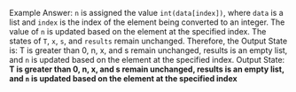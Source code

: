 Example Answer: 
`n` is assigned the value `int(data[index])`, where `data` is a list and `index` is the index of the element being converted to an integer. The value of `n` is updated based on the element at the specified index. The states of `T`, `x`, `s`, and `results` remain unchanged. Therefore, the Output State is: T is greater than 0, n, x, and s remain unchanged, results is an empty list, and `n` is updated based on the element at the specified index.
Output State: **T is greater than 0, n, x, and s remain unchanged, results is an empty list, and `n` is updated based on the element at the specified index**